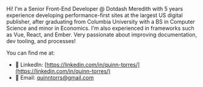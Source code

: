 Hi! I'm a Senior Front-End Developer @ Dotdash Meredith with 5 years experience developing performance-first sites
at the largest US digital publisher, after graduating from Columbia University with a BS in Computer Science and minor in Economics. I'm also experienced in frameworks such as Vue, React, and Ember. Very passionate about improving documentation, dev tooling, and processes!

You can find me at:
- 💼 LinkedIn: [https://linkedin.com/in/quinn-torres/](https://linkedin.com/in/quinn-torres/)
- 📧 Email: [quinntorrs@gmail.com](mailto:quinntorrs@gmail.com)
